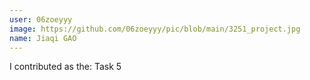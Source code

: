 ```yaml
---
user: 06zoeyyy
image: https://github.com/06zoeyyy/pic/blob/main/3251_project.jpg
name: Jiaqi GAO
---
```

I contributed as the: Task 5

<!-- 
Note: Please put down your own information, and register your real contribution. Check the md syntax and DO NOT set up a table...
-->
